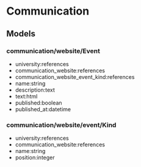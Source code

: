 # Communication

## Models

### communication/website/Event

- university:references
- communication_website:references
- communication_website_event_kind:references
- name:string
- description:text
- text:html
- published:boolean
- published_at:datetime

### communication/website/event/Kind

- university:references
- communication_website:references
- name:string
- position:integer
